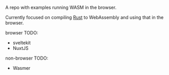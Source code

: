 A repo with examples running WASM in the browser.

Currently focused on compiling [Rust](https://www.rust-lang.org/) to WebAssembly and using that in the browser.

browser TODO:
- sveltekit
- NuxtJS

non-browser TODO:
- Wasmer
